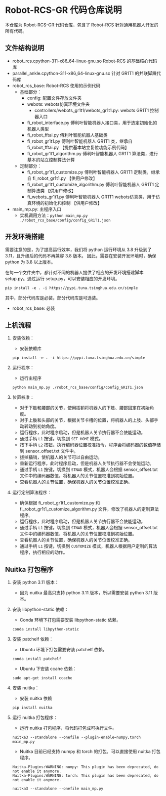 # Robot-RCS-GR 代码仓库说明

本仓库为 Robot-RCS-GR 代码仓库，包含了 Robot-RCS 针对通用机器人开发的所有代码。

## 文件结构说明

- robot_rcs.cpython-311-x86_64-linux-gnu.so Robot-RCS 的基础核心代码库
- parallel_ankle.cpython-311-x86_64-linux-gnu.so 针对 GR1T1 的并联脚踝代码库
- robot_rcs_base: Robot-RCS 使用的示例代码
    - 基础部分：
        - config: 配置文件存放文件夹
        - webots: webots仿真环境文件夹
            - controllers/webots_gr1t1/webots_gr1t1.py: webots GR1T1 控制器入口
        - fi_robot_interface.py 傅利叶智能机器人接口类，用于选定初始化的机器人类型
        - fi_robot_fftai.py 傅利叶智能机器人基础类
        - fi_robot_gr1t1.py 傅利叶智能机器人 GR1T1 类，继承自 fi_robot_fftai.py 【提供基本站立复位功能示例代码】
        - fi_robot_gr1t1_algorithm.py 傅利叶智能机器人 GR1T1 算法类，进行基本的站立控制算法计算
    - 定制部分：
        - fi_robot_gr1t1_customize.py 傅利叶智能机器人 GR1T1 定制类，继承自 fi_robot_gr1t1.py 【供用户修改】
        - fi_robot_gr1t1_customize_algorithm.py 傅利叶智能机器人 GR1T1 定制算法类 【供用户修改】
        - fi_webots_gr1t1.py 傅利叶智能机器人 GR1T1 webots仿真类，用于仿真环境的初始化和控制 【供用户修改】
- main_mp.py: 主程序入口
    - 实机调用方法：`python main_mp.py ./robot_rcs_base/config/config_GR1T1.json`

## 开发环境搭建

需要注意的是，为了提高运行效率，我们将 python 运行环境从 3.8 升级到了 3.11，且升级后的代码不再兼容 3.8 版本。
因此，需要在安装开发环境时，确保 python 为 3.8 以上版本。

在每一个文件夹中，都针对不同的机器人提供了相应的开发环境搭建脚本 setup.py。通过运行 setup.py，可以安装相应的开发环境。

```
pip install -e . -i https://pypi.tuna.tsinghua.edu.cn/simple
```

其中，部分代码库是必装，部分代码库是可选装。

- robot_rcs_base: 必装

## 上机流程

1. 安装依赖：
    - 安装依赖库
    ```
    pip install -e . -i https://pypi.tuna.tsinghua.edu.cn/simple
    ```

2. 运行程序：
    - 运行主程序
    ```
    python main_mp.py ./robot_rcs_base/config/config_GR1T1.json
    ```

3. 位置校准：
    - 对于下肢和腰部的关节，使用插销将机器人的下肢、腰部固定在初始角度。
    - 对于上肢和头部的关节，根据关节卡槽的位置，将机器人的上肢、头部手动转动到初始角度。
    - 运行程序，此时程序启动，但是机器人关节执行器不会使能运动。
    - 通过手柄 `L1` 按键，切换到 `SET_HOME` 模式。
    - 按下手柄 `L2` 按钮，执行编码器位置校准指令，程序会将编码器的数值存储到 sensor_offset.txt 文件中。
    - 拔掉插销，使机器人的关节可以自由运动。
    - 重新运行程序，此时程序启动，但是机器人关节执行器不会使能运动。
    - 通过手柄 `L1` 按键，切换到 `STNAD` 模式，机器人会根据 sensor_offset.txt 文件中的编码器数值，将机器人的关节位置校准到初始位置。
    - 查看机器人的关节位置，确保机器人的关节位置校准正确。

4. 运行定制算法程序：
    - 确保根据 fi_robot_gr1t1_customize.py 和 fi_robot_gr1t1_customize_algorithm.py 文件，修改了机器人的定制算法程序。
    - 运行程序，此时程序启动，但是机器人关节执行器不会使能运动。
    - 通过手柄 `L1` 按键，切换到 `STNAD` 模式，机器人会根据 sensor_offset.txt 文件中的编码器数值，将机器人的关节位置校准到初始位置。
    - 查看机器人的关节位置，确保机器人的关节位置校准正确。
    - 通过手柄 `L1` 按键，切换到 `CUSTOMIZE` 模式，机器人根据用户定制的算法程序，执行相应的动作。

## Nuitka 打包程序

1. 安装 python 3.11 版本：
    - 因为 nuitka 最高只支持 python 3.11 版本，所以需要安装 python 3.11 版本。

2. 安装 libpython-static 依赖：
    - Conda 环境下打包需要安装 libpython-static 依赖。
    ```
    conda install libpython-static
    ```

3. 安装 patchelf 依赖：
    - Ubuntu 环境下打包需要安装 patchelf 依赖。
    ```
    conda install patchelf
    ```
    - Ubuntu 下安装 ccahe 依赖：
    ```
    sudo apt-get install ccache
    ```

4. 安装 nuitka：
    - 安装 nuitka 依赖
    ```
    pip install nuitka
    ```

5. 运行 nuitka 打包程序：
    - 运行 nuitka 打包程序，将代码打包成可执行文件。
    ```
    nuitka3 --standalone --onefile --plugin-enable=numpy,torch main_mp.py
    ```
    - Nuitka 目前已经支持 numpy 和 torch 的打包，可以直接使用 nuitka 打包程序。
   ```
   Nuitka-Plugins:WARNING: numpy: This plugin has been deprecated, do not enable it anymore.
   Nuitka-Plugins:WARNING: torch: This plugin has been deprecated, do not enable it anymore.

   nuitka3 --standalone --onefile main_mp.py
   ```
